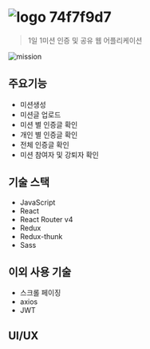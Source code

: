 # ![logo 74f7f9d7](https://user-images.githubusercontent.com/39932233/80936743-60ebb300-8e0d-11ea-8474-da01679fec1b.png)
> 1일 1미션 인증 및 공유 웹 어플리케이션

![mission](https://user-images.githubusercontent.com/39932233/80935943-f6854380-8e09-11ea-85b9-b41e78390b92.jpg)


## 주요기능
 * 미션생성
 * 미션글 업로드
 * 미션 별 인증글 확인
 * 개인 별 인증글 확인
 * 전체 인증글 확인
 * 미션 참여자 및 강퇴자 확인

## 기술 스택
 * JavaScript
 * React
 * React Router v4
 * Redux
 * Redux-thunk
 * Sass
 
## 이외 사용 기술
 * 스크롤 페이징
 * axios
 * JWT
 
## UI/UX

